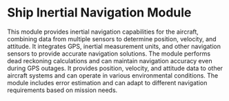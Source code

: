 # Ship Inertial Navigation Module

This module provides inertial navigation capabilities for the aircraft, combining data from multiple sensors to determine position, velocity, and attitude. It integrates GPS, inertial measurement units, and other navigation sensors to provide accurate navigation solutions. The module performs dead reckoning calculations and can maintain navigation accuracy even during GPS outages. It provides position, velocity, and attitude data to other aircraft systems and can operate in various environmental conditions. The module includes error estimation and can adapt to different navigation requirements based on mission needs.
